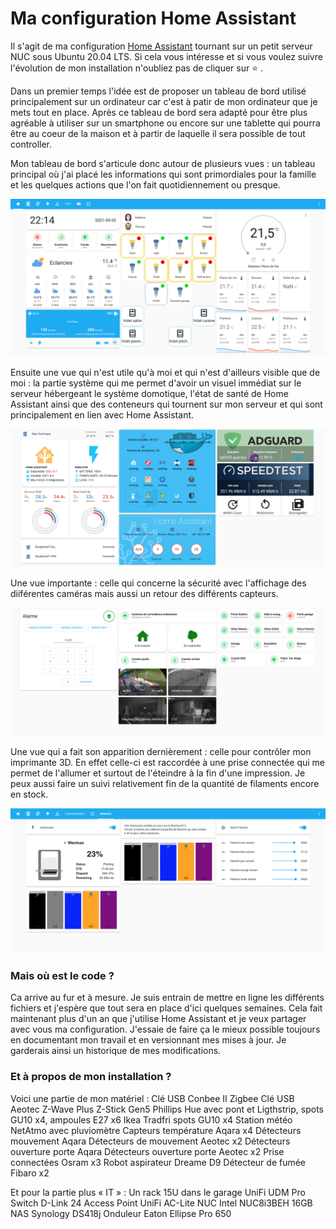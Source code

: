# Ma configuration Home Assistant
Il s'agit de ma configuration [Home Assistant](https://home-assistant.io) tournant sur un petit serveur NUC sous Ubuntu 20.04 LTS.
Si cela vous intéresse et si vous voulez suivre l'évolution de mon installation n'oubliez pas de cliquer sur ⭐️ .

Dans un premier temps l'idée est de proposer un tableau de bord utilisé principalement sur un ordinateur car c'est à patir de mon ordinateur que je mets tout en place. Après ce tableau de bord sera adapté pour être plus agréable à utiliser sur un smartphone ou encore sur une tablette qui pourra être au coeur de la maison et à partir de laquelle il sera possible de tout controller.

Mon tableau de bord s'articule donc autour de plusieurs vues : un tableau principal où j'ai placé les informations qui sont primordiales pour la famille et les quelques actions que l'on fait quotidiennement ou presque.

![My Home Assistant Home View](documentations/images/home_view.png)

Ensuite une vue qui n'est utile qu'à moi et qui n'est d'ailleurs visible que de moi : la partie système qui me permet d'avoir un visuel immédiat sur le serveur hébergeant le système domotique, l'état de santé de Home Assistant ainsi que des conteneurs qui tournent sur mon serveur et qui sont principalement en lien avec Home Assistant.

![My Home Assistant System View](documentations/images/system_view.png)

Une vue importante : celle qui concerne la sécurité avec l'affichage des diiférentes caméras mais aussi un retour des différents capteurs.

![My Home Assistant Alarm View](documentations/images/alarm_view.png)

Une vue qui a fait son apparition dernièrement : celle pour contrôler mon imprimante 3D. En effet celle-ci est raccordée à une prise connectée qui me permet de l'allumer et surtout de l'éteindre à la fin d'une impression. Je peux aussi faire un suivi relativement fin de la quantité de filaments encore en stock.

![My Home Assistant Wanhao View](documentations/images/wanhao_view.png)

### Mais où est le code ?
Ca arrive au fur et à mesure. Je suis entrain de mettre en ligne les différents fichiers et j'espère que tout sera en place d'ici quelques semaines. Cela fait maintenant plus d'un an que j'utilise Home Assistant et je veux partager avec vous ma configuration. J'essaie de faire ça le mieux possible toujours en documentant mon travail et en versionnant mes mises à jour. Je garderais ainsi un historique de mes modifications.

### Et à propos de mon installation ?

Voici une partie de mon matériel :
Clé USB Conbee II Zigbee
Clé USB Aeotec Z-Wave Plus Z-Stick Gen5
Phillips Hue avec pont et Ligthstrip, spots GU10 x4, ampoules E27 x6
Ikea Tradfri spots GU10 x4
Station météo NetAtmo avec pluviomètre
Capteurs température Aqara x4
Détecteurs mouvement Aqara
Détecteurs de mouvement Aeotec x2
Détecteurs ouverture porte Aqara
Détecteurs ouverture porte Aeotec x2
Prise connectées Osram x3
Robot aspirateur Dreame D9
Détecteur de fumée Fibaro x2

Et pour la partie plus « IT » :
Un rack 15U dans le garage
UniFi UDM Pro
Switch D-Link 24
Access Point UniFi AC-Lite
NUC Intel NUC8i3BEH 16GB
NAS Synology DS418j
Onduleur Eaton Ellipse Pro 650
